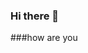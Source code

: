 ### Hi there 👋
###how are you

<!--
**bhardwajjEE/bhardwajjEE** is a ✨ _special_ ✨ repository because its `README.md` (this file) appears on your GitHub profile.




   

<p align="center">
You have stayed on my page for:
</p>

<p align="center">
<a href="https://github.com/tomchen/animated-svg-clock" title="Animated SVG clock"><img src="https://github.com/tomchen/animated-svg-clock/raw/master/clock.svg" alt="Clock" width="200px" height="200px"></a>
</p>

  
  









</center>

<hr>

<p align="center">
  <i>सम्पर्कम्</i>
</p>
<p align="center">
<a href= "https://www.instagram.com/pratyush_bh/" target="_blank"><img src="https://img.icons8.com/fluent/48/000000/instagram-new.png"/></a>
<a href= "https://twitter.com/pratyush_bh/" target="_blank"><img src="https://img.icons8.com/fluent/48/000000/twitter.png"/></a>
<a href="mailto:itispriyanshu@gmail.com" target="_blank"><img src="https://img.icons8.com/fluent/50/000000/gmail.png"/></a>
</p>

<!--
**




Here are some ideas to get you started:

- 🔭 I’m currently working on ...TimE MacHiNe
- 🌱 I’m currently learning ...EVerRyThing
- 👻 Currently Roaming in Past ...looking for Truth
- 💬 Ask me about ...Nothing
- 📫 How to reach me ...Use Anywhere Door 
- ⚡ Fun fact ...Life is Not fun Unless you know that
-->
